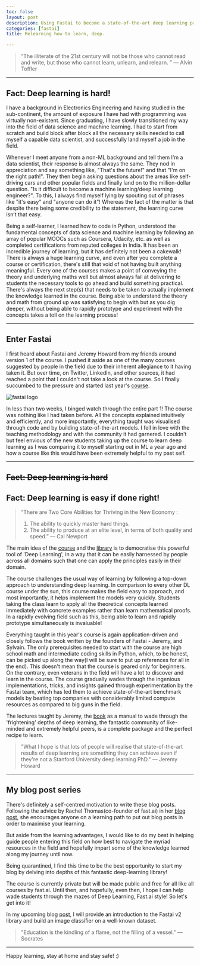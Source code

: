 ```yaml
---
toc: false
layout: post
description: Using Fastai to become a state-of-the-art deep learning practitioner!
categories: [fastai]
title: Relearning how to learn, deep.

---
```

>“The illiterate of the 21st century will not be those who cannot read and write, but those who cannot learn, unlearn, and relearn. ”
― Alvin Toffler
---

## Fact: Deep learning is hard!


I have a background in Electronics Engineering and having studied in the sub-continent, the amount of exposure I have had with programming was virtually non-existent. Since graduating, I have slowly transitioned my way into the field of data science and machine learning. I had to start from scratch and build block after block all the necessary skills needed to call myself a capable data scientist, and successfully land myself a job in the field.

Whenever I meet anyone from a non-ML background and tell them I'm a data scientist, their response is almost always the same. They nod in appreciation and say something like, "That's the future!" and that "I'm on the right path!". They then begin asking questions about the areas like self-driving cars and other popular fields and finally land on to the million-dollar question. "Is it difficult to become a machine learning/deep learning engineer?". To this, I always find myself lying by spouting out of phrases like "it's easy" and "anyone can do it"! Whereas the fact of the matter is that despite there being some credibility to the statement, the learning curve isn’t that easy.

Being a self-learner, I learned how to code in Python, understood the fundamental concepts of data science and machine learning by following an array of popular MOOCs such as Coursera, Udacity, etc. as well as completed certifications from reputed colleges in India. It has been an incredible journey of learning, but it has definitely not been a cakewalk! There is always a huge learning curve, and even after you complete a course or certification, there's still that void of not having built anything meaningful. Every one of the courses makes a point of conveying the theory and underlying maths well but almost always fail at delivering to students the necessary tools to go ahead and build something practical. There's always the next step(s) that needs to be taken to actually implement the knowledge learned in the course. Being able to understand the theory and math from ground up was satisfying to begin with but as you dig deeper, without being able to rapidly prototype and experiment with the concepts takes a toll on the learning process!

---

## Enter Fastai

I first heard about Fastai and Jeremy Howard from my friends around version 1 of the course. I pushed it aside as one of the many courses suggested by people in the field due to their inherent allegiance to it having taken it. But over time, on Twitter, LinkedIn, and other sources, it had reached a point that I couldn't not take a look at the course. So I finally succumbed to the pressure and started last year's [course](https://course.fast.ai/).

![fastai logo](https://miro.medium.com/max/1128/1*H2bbbgCg4u71KsYay7eVhQ.png)

In less than two weeks, I binged watch through the entire part 1! The course was nothing like I had taken before. All the concepts explained intuitively and efficiently, and more importantly, everything taught was visualised through code and by building state-of-the-art models. I fell in love with the teaching methodology and with the community it had garnered. I couldn't but feel envious of the new students taking up the course to learn deep learning as I was comparing it to myself starting out in ML a year ago and how a course like this would have been extremely helpful to my past self.


---
## ~~Fact: Deep learning is hard~~
## Fact: Deep learning is easy if done right!

> “There are Two Core Abilities for Thriving in the New Economy :
> 1. The ability to quickly master hard things.
> 2. The ability to produce at an elite level, in terms of both quality and speed.”
― Cal Newport

The main idea of the [course](https://www.fast.ai/) and the [library](https://dev.fast.ai/) is to democratise this powerful tool of 'Deep Learning', in a way that it can be easily harnessed by people across all domains such that one can apply the principles easily in their domain.

The course challenges the usual way of learning by following a top-down approach to understanding deep learning. In comparison to every other DL course under the sun, this course makes the field easy to approach, and most importantly, it helps implement the models very quickly. Students taking the class learn to apply all the theoretical concepts learned immediately with concrete examples rather than learn mathematical proofs. In a rapidly evolving field such as this, being able to learn and rapidly prototype simultaneously is invaluable!

Everything taught in this year's course is again application-driven and closely follows the book written by the founders of Fastai - Jeremy, and Sylvain. The only prerequisites needed to start with the course are high school math and intermediate coding skills in Python, which, to be honest, can be picked up along the way(I will be sure to put up references for all in the end). This doesn't mean that the course is geared only for beginners. On the contrary, even veterans in the field will have a lot to discover and learn in the course.  The course gradually wades through the ingenious implementations, tricks, and insights gained through experimentation by the Fastai team, which has led them to achieve state-of-the-art benchmark models by beating top companies with considerably limited compute resources as compared to big guns in the field.

The lectures taught by Jeremy, the [book](https://github.com/fastai/fastbook) as a manual to wade through the 'frightening' depths of deep learning, the fantastic community of like-minded and extremely helpful peers, is a complete package and the perfect recipe to learn.

> "What I hope is that lots of people will realise that state-of-the-art results of deep learning are something they can achieve even if they're not a Stanford University deep learning PhD." — Jeremy Howard

---
## My blog post series

There's definitely a self-centred motivation to write these blog posts. Following the advice by Rachel Thomas(co-founder of fast.ai) in her [blog post](https://medium.com/@racheltho/why-you-yes-you-should-blog-7d2544ac1045), she encourages anyone on a learning path to put out blog posts in order to maximise your learning.

But aside from the learning advantages, I would like to do my best in helping guide people entering this field on how best to navigate the myriad resources in the field and hopefully impart some of the knowledge learned along my journey until now.

Being quarantined, I find this time to be the best opportunity to start my blog by delving into depths of this fantastic deep-learning library!

The course is currently private but will be made public and free for all like all courses by fast.ai. Until then, and hopefully, even then, I hope I can help wade students through the mazes of Deep Learning, Fast.ai style! So let's get into it!

In my upcoming blog [post](https://harish3110.github.io/through-tinted-lenses/fastai/classification/2020/03/29/Getting-started-with-Fastai-V2.html), I will provide an introduction to the Fastai v2 library and build an image classifier on a well-known dataset.

> "Education is the kindling of a flame, not the filling of a vessel."
― Socrates

---
Happy learning, stay at home and stay safe! :)
